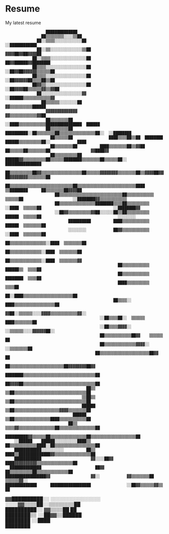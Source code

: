 # Resume
My latest resume

                      ██████████████                                                                                                    
                    ██▒▒▒▒▒▒▒▒░░░░▒▒██                                                                                                  
                  ██░░▒▒▒▒░░░░░░░░░░░░██                      ░░████████████                                                            
                  ██░░▒▒░░░░░░░░░░░░░░▒▒██                    ▓▓▓▓██▓▓██▓▓▓▓██                                                          
                ██░░▒▒▒▒░░░░░░░░░░░░░░░░██                  ██▓▓██████▓▓████████                                                        
                ██▒▒▒▒░░░░░░░░░░░░░░░░░░██                ░░██▓▓██▓▓▓▓▓▓▒▒▒▒▒▒██                                                        
                ██▒▒▒▒░░░░░░░░░░░░░░░░░░██                ░░██▓▓▓▓▓▓██▒▒▒▒██▒▒██                                                        
                ██▓▓▒▒░░░░░░░░░░░░░░░░░░██                ░░██▓▓▓▓██▒▒▒▒▒▒▓▓▒▒▓▓██                                                      
                  ██░░░░░░░░░░░░░░░░░░▓▓                  ░░██████▒▒▒▒▒▒▒▒▒▒▒▒▓▓                                                        
                    ██▒▒▒▒▒▒░░░░░░░░██                        ▓▓▒▒▒▒▒▒▒▒▒▒██████                                                        
                      ▓▓▓▓▓▓▓▓▓▓▓▓▓▓                          ▓▓▒▒▒▒▒▒▒▒▒▒▒▒▓▓██                                                        
                      ██▒▒▒▒▒▒▒▒██                        ░░████▒▒▒▒▒▒▒▒▒▒▒▒████████████████  ██████                                    
                      ██▒▒▒▒▒▒▒▒██                  ██████████░░██▒▒▒▒▒▒▒▒██▒▒▒▒▒▒▒▒▒▒▒▒▒▒▒▒██░░  ░░████████                            
                        ██▒▒▒▒▒▒██                ████▒▒▒▒██▒▒██  ████████  ██████▒▒▒▒▒▒▒▒▒▒██░░            ████                        
                        ██▒▒▒▒▒▒▒▒██          ████▒▒▒▒▒▒▒▒██▒▒▓▓██        ██▒▒▒▒▒▒██▒▒▒▒▒▒▒▒██                  ▓▓████▓▓                
                        ██▒▒▒▒▒▒▒▒▒▒██  ██████▓▓▒▒▒▒▒▒▒▒▒▒██▒▒▒▒▒▒████████▒▒▒▒▒▒▒▒██▒▒▒▒▒▒██░░                        ████████████████  
                        ██▒▒▒▒▒▒▒▒▒▒██▓▓▒▒▒▒▒▒▒▒▒▒▒▒▒▒▒▒▒▒██▒▒▒▒▒▒▓▓▓▓▓▓▓▓▒▒▒▒▒▒▒▒██▒▒▓▓▓▓██▓▓▓▓▓▓▓▓▓▓              ██▓▓▓▓▓▓▓▓▒▒▒▒▒▒▒▒██
                          ██▒▒▒▒▒▒▒▒▒▒▒▒▒▒▒▒▒▒▒▒▒▒▒▒▒▒▒▒██▒▒▒▒▒▒▒▒▒▒▒▒▒▒▒▒▒▒▒▒▒▒▒▒▒▒████            ▒▒████████      ██▒▒▒▒▒▒▒▒██▓▓▓▓██  
                          ██▒▒▒▒▒▒▒▒▒▒▒▒▒▒▒▒▒▒▒▒▒▒▒▒▒▒▒▒██▒▒▒▒▒▒▒▒▒▒▒▒        ▒▒▒▒▒▒██                      ░░████████▓▓▒▒▒▒▒▒▒▒▒▒▒▒    
                          ██▒▒▒▒▒▒▒▒▒▒▒▒▒▒▒▒████████▒▒▒▒██▒▒▒▒▒▒▒▒▒▒  ░░████  ▒▒▒▒▒▒██                                ░░████████▓▓      
                          ░░██▓▓▒▒▒▒▒▒▒▒▒▒▓▓██░░░░░░██▒▒██▒▒▒▒▒▒▒▒▒▒  ██████  ▒▒▒▒▒▒██                                  ░░░░░░░░        
                                ██████████          ████▒▒▒▒▒▒▒▒▒▒▒▒  ██████  ▒▒▒▒▒▒▒▒██                                                
                                ░░░░░░░░            ██▓▓▒▒▒▒▒▒▒▒▒▒▒▒  ░░████  ▒▒▒▒▒▒▒▒██                                                
                                                    ██▒▒▒▒▒▒▒▒▒▒▒▒▒▒▒▒░░████  ▒▒▒▒▒▒▒▒██                                                
                                                      ██▒▒▒▒▒▒▒▒▒▒▒▒▒▒░░████  ▒▒▒▒▒▒▒▒██                                                
                                                      ██▒▒▒▒▒▒▒▒▒▒▒▒▒▒░░████  ▒▒▒▒▒▒▒▒▓▓                                                
                                                      ██▒▒▒▒▒▒▒▒▒▒▒▒  ██████▒▒  ▒▒▒▒██                                                  
                                                      ██▒▒▒▒▒▒▒▒▒▒▒▒  ████████  ▒▒▒▒██                                                  
                                                      ████▒▒▒▒▒▒▒▒▒▒            ▒▒▒▒██                                                  
                                                      ██░░████▒▒▒▒▒▒▒▒▒▒▒▒▒▒▒▒▒▒▒▒▒▒██                                                  
                                                    ██▒▒▒▒░░  ████▒▒▒▒▒▒▒▒▒▒▒▒▒▒▒▒▒▒██                                                  
                                                  ▓▓██░░▒▒▒▒▒▒░░░░▓▓▓▓▒▒▒▒▒▒▒▒▒▒▒▒▓▓░░                                                  
                                              ░░██▒▒▒▒██░░  ▒▒▒▒▒▒    ████▒▒▒▒▒▒▒▒██                                                    
                                              ░░██▒▒▒▒▓▓▓▓░░  ░░▒▒▒▒▒▒░░░░▓▓▓▓▓▓██░░                                                    
                                              ██▒▒▒▒▒▒▒▒▒▒▒▒██▓▓    ▒▒▒▒▒▒      ██                                                      
                                              ██▒▒▒▒▒▒▒▒▒▒▒▒▒▒▓▓▓▓░░  ░░▒▒▒▒▒▒▒▒██                                                      
                                            ██▒▒▒▒▒▒▒▒▒▒▒▒▒▒▒▒▒▒▒▒▒▒██▓▓        ██                                                      
                                            ██▒▒▒▒▒▒▒▒▒▒▒▒▒▒▒▒▒▒▒▒▒▒▒▒██▓▓▓▓▓▓▓▓██▓▓                                                    
                                          ████████▒▒▒▒▒▒▒▒▒▒▒▒▒▒▒▒▒▒▒▒▒▒▒▒▒▒▒▒▒▒▒▒██                                                    
                                          ██▓▓▓▓██▒▒▒▒▒▒▒▒▒▒▒▒▒▒▒▒▒▒▒▒▒▒▒▒▒▒▒▒▒▒▒▒██                                                    
                                        ██▒▒  ▒▒██▒▒▒▒▒▒▒▒▒▒▒▒▒▒▒▒▒▒▒▒▒▒▒▒▒▒▒▒▒▒▒▒██                                                    
                                      ▒▒██▒▒  ▒▒██▒▒▒▒▒▒▒▒▒▒▒▒▒▒▒▒▒▒▒▒▒▒▒▒▒▒▒▒▒▒▒▒██                                                    
                                      ██████  ▒▒██▒▒▒▒▒▒▒▒▒▒▒▒▒▒▒▒▒▒▒▒▓▓▓▓▒▒▒▒▒▒▒▒██                                                    
                                  ██████      ▒▒██▒▒▒▒▒▒▒▒▒▒▒▒▒▒▒▒████▒▒▒▒▒▒▒▒▒▒▒▒██                                                    
                                ██▒▒      ▒▒▒▒▓▓▒▒▒▒▒▒▒▒▒▒▒▒▒▒▒▒██▒▒▒▒▒▒▒▒▒▒▒▒▒▒▒▒██                                                    
                          ██████████▓▓▒▒▒▒▒▒██▒▒▒▒▒▒▒▒▒▒▒▒▒▒▒▒██▒▒▒▒▒▒▒▒▒▒▒▒▒▒▒▒▒▒▒▒██                                                  
        ░░██████    ██████░░░░░░░░░░████▒▒  ██▒▒▒▒▒▒▒▒▒▒▒▒████░░██▒▒▒▒▒▒▒▒▒▒▒▒▒▒▒▒▒▒██                                                  
        ████████████░░░░░░░░░░          ██▒▒  ████▒▒██████████████▓▓▒▒▒▒▒▒▒▒▒▒▒▒▒▒▒▒██                                                  
        ████████████                      ▓▓░░░░██▓▓  ████▓▓▓▓▓▓▓▓▓▓▒▒▒▒▒▒▒▒▒▒▒▒▒▒▒▒██                                                  
      ██████████████                        ██▓▓        ██▒▒▒▒▒▒▒▒▒▒██▒▒▒▒▒▒▒▒▒▒▒▒▒▒██                                                  
    ██████████████████▓▓                  ▓▓░░            ▓▓▒▒▒▒▒▒▒▒██      ▒▒▒▒▒▒▓▓░░                                                  
    ██████████████      ██████████████████                ░░██▓▓▒▒▒▒▒▒▓▓▒▒        ██                                                    
  ▓▓██████████░░        ░░░░░░░░░░░░░░░░                    ░░░░▓▓▒▒▒▒██░░▒▒▒▒▒▒▒▒██                                                    
  ██████████░░                                                    ▓▓▒▒▒▒██      ██                                                      
  ████████▒▒                                                      ░░██▓▓▒▒██████                                                        
  ████████                                                            ░░████                                                            
  ████████                                                                           
